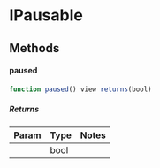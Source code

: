 # IPausable

## Methods

#### paused

```javascript
function paused() view returns(bool)
```

##### Returns

| Param | Type | Notes |
| ----- | ---- | ----- |
|  | bool |  |
